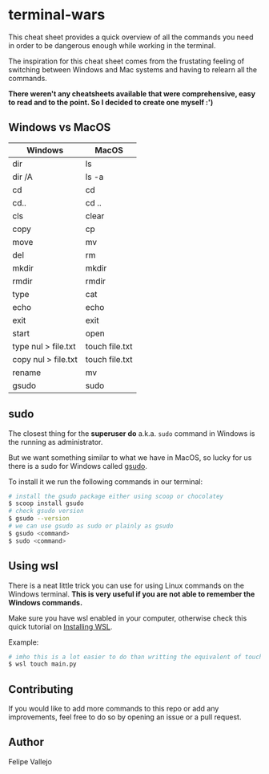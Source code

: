 # terminal-wars
This cheat sheet provides a quick overview of all the commands you need in order to be dangerous enough while working in the terminal.

The inspiration for this cheat sheet comes from the frustating feeling of switching between Windows and Mac systems and having to relearn all the commands.

**There weren't any cheatsheets available that were comprehensive, easy to read and to the point. So I decided to create one myself :')**

## Windows vs MacOS
| Windows | MacOS |
| --------- | ----- |
| dir | ls |
| dir /A | ls -a |
| cd | cd |
| cd.. | cd .. |
| cls | clear |
| copy | cp |
| move | mv |
| del | rm |
| mkdir | mkdir |
| rmdir | rmdir |
| type | cat |
| echo | echo |
| exit | exit |
| start | open |
| type nul > file.txt | touch file.txt |
| copy nul > file.txt | touch file.txt |
| rename | mv |
| gsudo | sudo |

## sudo
The closest thing for the **superuser do** a.k.a. `sudo` command in Windows is the running as administrator.

But we want something similar to what we have in MacOS, so lucky for us there is a sudo for Windows called [gsudo](https://github.com/gerardog/gsudo).

To install it we run the following commands in our terminal:
```bash
# install the gsudo package either using scoop or chocolatey
$ scoop install gsudo
# check gsudo version
$ gsudo --version
# we can use gsudo as sudo or plainly as gsudo
$ gsudo <command>
$ sudo <command>
```



## Using wsl
There is a neat little trick you can use for using Linux commands on the Windows terminal. **This is very useful if you are not able to remember the Windows commands.**

Make sure you have wsl enabled in your computer, otherwise check this quick tutorial on [Installing WSL](https://learn.microsoft.com/en-us/windows/wsl/install).

Example:
```bash
# imho this is a lot easier to do than writting the equivalent of touch in windows
$ wsl touch main.py
```

## Contributing
If you would like to add more commands to this repo or add any improvements, feel free to do so by opening an issue or a pull request.

## Author
Felipe Vallejo
